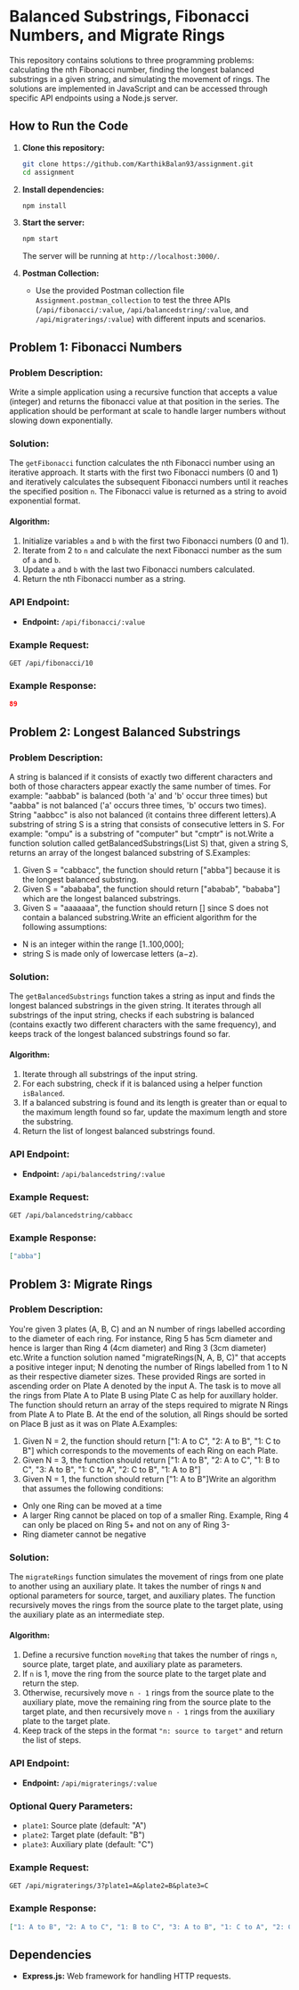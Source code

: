 # Balanced Substrings, Fibonacci Numbers, and Migrate Rings

This repository contains solutions to three programming problems: calculating the nth Fibonacci number, finding the longest balanced substrings in a given string, and simulating the movement of rings. The solutions are implemented in JavaScript and can be accessed through specific API endpoints using a Node.js server.

## How to Run the Code

1. **Clone this repository:**
   ```sh
   git clone https://github.com/KarthikBalan93/assignment.git
   cd assignment
   ```

2. **Install dependencies:**
   ```sh
   npm install
   ```

3. **Start the server:**
   ```sh
   npm start
   ```

   The server will be running at `http://localhost:3000/`.
   
4. **Postman Collection:**
   - Use the provided Postman collection file `Assignment.postman_collection` to test the three APIs (`/api/fibonacci/:value`, `/api/balancedstring/:value`, and `/api/migraterings/:value`) with different inputs and scenarios.

## Problem 1: Fibonacci Numbers

### Problem Description:

Write a simple application using a recursive function that accepts a value (integer) and returns the fibonacci value at that position in the series.
The application should be performant at scale to handle larger numbers without slowing down exponentially.

### Solution:

The `getFibonacci` function calculates the nth Fibonacci number using an iterative approach. It starts with the first two Fibonacci numbers (0 and 1) and iteratively calculates the subsequent Fibonacci numbers until it reaches the specified position `n`. The Fibonacci value is returned as a string to avoid exponential format.

#### Algorithm:

1. Initialize variables `a` and `b` with the first two Fibonacci numbers (0 and 1).
2. Iterate from 2 to `n` and calculate the next Fibonacci number as the sum of `a` and `b`.
3. Update `a` and `b` with the last two Fibonacci numbers calculated.
4. Return the nth Fibonacci number as a string.

### API Endpoint:

- **Endpoint:** `/api/fibonacci/:value`

### Example Request:

```
GET /api/fibonacci/10
```

### Example Response:

```json
89
```

## Problem 2: Longest Balanced Substrings

### Problem Description:

A string is balanced if it consists of exactly two different characters and both of those characters appear exactly the same number of times. For example: "aabbab" is balanced (both 'a' and 'b' occur three times) but "aabba" is not balanced ('a' occurs three times, 'b' occurs two times). String "aabbcc" is also not balanced (it contains three different letters).A substring of string S is a string that consists of consecutive letters in S. For example: "ompu" is a substring of "computer" but "cmptr" is not.Write a function solution called getBalancedSubstrings(List<String> S) that, given a string S, returns an array of the longest balanced substring of S.Examples:
1. Given S = "cabbacc", the function should return ["abba"] because it is the longest balanced substring.
2. Given S = "abababa", the function should return ["ababab", "bababa"] which are the longest balanced substrings.
3. Given S = "aaaaaaa", the function should return [] since S does not contain a balanced substring.Write an efficient algorithm for the following assumptions:
 - N is an integer within the range [1..100,000];
 - string S is made only of lowercase letters (a−z).

### Solution:

The `getBalancedSubstrings` function takes a string as input and finds the longest balanced substrings in the given string. It iterates through all substrings of the input string, checks if each substring is balanced (contains exactly two different characters with the same frequency), and keeps track of the longest balanced substrings found so far.

#### Algorithm:

1. Iterate through all substrings of the input string.
2. For each substring, check if it is balanced using a helper function `isBalanced`.
3. If a balanced substring is found and its length is greater than or equal to the maximum length found so far, update the maximum length and store the substring.
4. Return the list of longest balanced substrings found.

### API Endpoint:

- **Endpoint:** `/api/balancedstring/:value`

### Example Request:

```
GET /api/balancedstring/cabbacc
```

### Example Response:

```json
["abba"]
```

## Problem 3: Migrate Rings

### Problem Description:

You're given 3 plates (A, B, C) and an N number of rings labelled according to the diameter of each ring. For instance, Ring 5 has 5cm diameter and hence is larger than Ring 4 (4cm diameter) and Ring 3 (3cm diameter) etc.Write a function solution named "migrateRings(N, A, B, C)" that accepts a positive integer input; N denoting the number of Rings labelled from 1 to N as their respective diameter sizes. These provided Rings are sorted in ascending order on Plate A denoted by the input A. The task is to move all the rings from Plate A to Plate B using Plate C as help for auxillary holder. The function should return an array of the steps required to migrate N Rings from Plate A to Plate B.
At the end of the solution, all Rings should be sorted on Place B just as it was on Plate A.Examples:
1. Given N = 2, the function should return ["1: A to C", "2: A to B", "1: C to B"] which corresponds to the movements of each Ring on each Plate.
2. Given N = 3, the function should return ["1: A to B", "2: A to C", "1: B to C", "3: A to B", "1: C to A", "2: C to B", "1: A to B"]
3. Given N = 1, the function should return ["1: A to B"]Write an algorithm that assumes the following conditions:
 - Only one Ring can be moved at a time
 - A larger Ring cannot be placed on top of a smaller Ring. Example, Ring 4 can only be placed on Ring 5+ and not on any of Ring 3-
 - Ring diameter cannot be negative

### Solution:

The `migrateRings` function simulates the movement of rings from one plate to another using an auxiliary plate. It takes the number of rings `N` and optional parameters for source, target, and auxiliary plates. The function recursively moves the rings from the source plate to the target plate, using the auxiliary plate as an intermediate step.

#### Algorithm:

1. Define a recursive function `moveRing` that takes the number of rings `n`, source plate, target plate, and auxiliary plate as parameters.
2. If `n` is 1, move the ring from the source plate to the target plate and return the step.
3. Otherwise, recursively move `n - 1` rings from the source plate to the auxiliary plate, move the remaining ring from the source plate to the target plate, and then recursively move `n - 1` rings from the auxiliary plate to the target plate.
4. Keep track of the steps in the format `"n: source to target"` and return the list of steps.

### API Endpoint:

- **Endpoint:** `/api/migraterings/:value`

### Optional Query Parameters:

- `plate1`: Source plate (default: "A")
- `plate2`: Target plate (default: "B")
- `plate3`: Auxiliary plate (default: "C")

### Example Request:

```
GET /api/migraterings/3?plate1=A&plate2=B&plate3=C
```

### Example Response:

```json
["1: A to B", "2: A to C", "1: B to C", "3: A to B", "1: C to A", "2: C to B", "1: A to B"]
```

## Dependencies

- **Express.js:** Web framework for handling HTTP requests.
